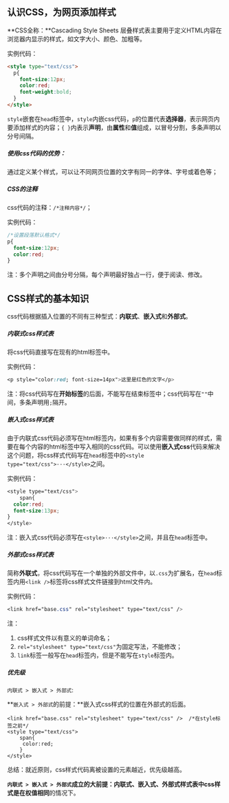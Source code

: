 ## 认识CSS，为网页添加样式

**CSS全称：**Cascading Style Sheets 层叠样式表主要用于定义HTML内容在浏览器内显示的样式，如文字大小、颜色、加粗等。

实例代码：

```html
<style type="text/css">
  p{
	font-size:12px;
    color:red;
    font-weight:bold;
  }
</style>
```

```style```嵌套在```head```标签中，```style```内嵌css代码，```p```的位置代表**选择器**，表示网页内要添加样式的内容；```{ }```内表示**声明**，由**属性**和**值**组成，以冒号分割，多条声明以分号间隔。

##### 使用css代码的优势：

通过定义某个样式，可以让不同网页位置的文字有同一的字体、字号或着色等；

##### CSS的注释

css代码的注释：```/*注释内容*/```；

实例代码：

```css
/*设置段落默认格式*/
p{
  font-size:12px;
  color:red;
}
```

注：多个声明之间由分号分隔，每个声明最好独占一行，便于阅读、修改。

## CSS样式的基本知识

css代码根据插入位置的不同有三种型式：**内联式**、**嵌入式**和**外部式**。

##### 内联式css样式表

将css代码直接写在现有的html标签中。

实例代码：

```css
<p style="color:red; font-size=14px">这里是红色的文字</p>
```

注：将css代码写在**开始标签**的后面，不能写在结束标签中；css代码写在```""```中间，多条声明用```;```隔开。

##### 嵌入式css样式表

由于内联式css代码必须写在html标签内，如果有多个内容需要做同样的样式，需要在每个内容的html标签中写入相同的css代码。可以使用**嵌入式css**代码来解决这个问题，将css样式代码写在```head```标签中的```<style type="text/css">···</style>```之间。

实例代码：

```css
<style type="text/css">
	span{
  color:red;
  font-size:13px;
}
</style>
```

注：嵌入式css代码必须写在```<style>···</style>```之间，并且在```head```标签中。

##### 外部式css样式表

简称**外联式**，将css代码写在一个单独的外部文件中，以```.css```为扩展名，在```head```标签内用```<link />```标签将css样式文件链接到html文件内。

实例代码：

```css
<link href="base.css" rel="stylesheet" type="text/css" /> 
```

注：

1. css样式文件以有意义的单词命名；
2. ```rel="stylesheet" type="text/css"```为固定写法，不能修改；
3. ```link```标签一般写在```head```标签内，但是不能写在```style```标签内。

##### 优先级

```内联式 > 嵌入式 > 外部式```:

**```嵌入式 > 外部式```的前提：**嵌入式css样式的位置在外部式的后面。

```
<link href="base.css" rel="stylesheet" type="text/css" />  /*在style标签之前*/
<style type="text/css">
	span{
 	 color:red;
	}
</style>
```

总结：就近原则，css样式代码离被设置的元素越近，优先级越高。

**```内联式 > 嵌入式 > 外部式```成立的大前提：**内联式、嵌入式、外部式样式表中css样式是在**权值相同**的情况下。















